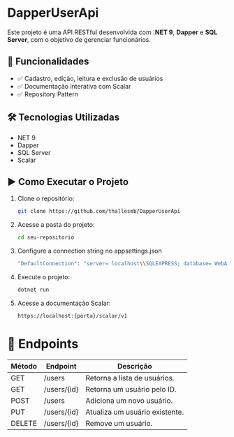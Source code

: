 # DapperUserApi

Este projeto é uma API RESTful desenvolvida com **.NET 9**, **Dapper** e **SQL Server**, com o objetivo de gerenciar funcionários.

## 🚀 Funcionalidades

- ✅ Cadastro, edição, leitura e exclusão de usuários
- ✅ Documentação interativa com Scalar
- ✅ Repository Pattern

## 🛠️ Tecnologias Utilizadas

- NET 9
- Dapper
- SQL Server
- Scalar

## ▶️ Como Executar o Projeto

1. Clone o repositório:
   ```bash
   git clone https://github.com/thallesmb/DapperUserApi

2. Acesse a pasta do projeto:
   ```bash
   cd seu-repositorio

3. Configure a connection string no appsettings.json
   ```bash
   "DefaultConnection": "server= localhost\\SQLEXPRESS; database= WebApiLivraria; trusted_connection=true; trustservercertificate=true;"

4. Execute o projeto:
   ```bash
   dotnet run

6. Acesse a documentação Scalar:
   ```bash
   https://localhost:{porta}/scalar/v1

# 🔹 Endpoints

| Método | Endpoint       | Descrição                     |
|--------|----------------|-------------------------------|
| GET    | /users         | Retorna a lista de usuários.  |
| GET    | /users/{id}    | Retorna um usuário pelo ID.   |
| POST   | /users         | Adiciona um novo usuário.     |
| PUT    | /users/{id}    | Atualiza um usuário existente.|
| DELETE | /users/{id}    | Remove um usuário.            |
